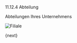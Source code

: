 11.12.4 Abteilung

Abteilungen Ihres Unternehmens

<img class="screenshot" alt="Filiale" src="{{docs_base_url}}/assets/img/human-resources/branch.png">

{next}
